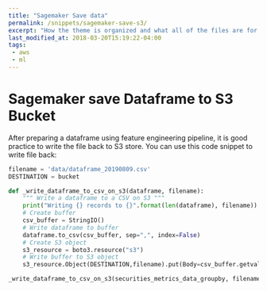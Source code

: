 ```yaml
---
title: "Sagemaker Save data"
permalink: /snippets/sagemaker-save-s3/
excerpt: "How the theme is organized and what all of the files are for."
last_modified_at: 2018-03-20T15:19:22-04:00
tags:
 - aws
 - ml
---
```


# Sagemaker save Dataframe to S3 Bucket

After preparing a dataframe using feature engineering pipeline, it is good practice to write the file back to S3 store. You can use this code snippet to write file back: 

```python
filename = 'data/dataframe_20190809.csv'
DESTINATION = bucket

def _write_dataframe_to_csv_on_s3(dataframe, filename):
    """ Write a dataframe to a CSV on S3 """
    print("Writing {} records to {}".format(len(dataframe), filename))
    # Create buffer
    csv_buffer = StringIO()
    # Write dataframe to buffer
    dataframe.to_csv(csv_buffer, sep=",", index=False)
    # Create S3 object
    s3_resource = boto3.resource("s3")
    # Write buffer to S3 object
    s3_resource.Object(DESTINATION,filename).put(Body=csv_buffer.getvalue())

_write_dataframe_to_csv_on_s3(securities_metrics_data_groupby, filename)
```
